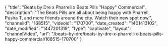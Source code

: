 {
    "title": "Beats by Dre x Pharrell x Beats Pills \"Happy\" Commercial",
    "description": "The Beats Pills are all about being happy with Pharrell, Pusha T, and more friends around the city. Watch their new spot now.",
    "channelid": "168515",
    "videoid": "170700",
    "date_created": "1401413102",
    "date_modified": "1447201319",
    "type": "captivate",
    "layout": "channelVideo",
    "url": "\/beats-by-dre\/beats-by-dre-x-pharrell-x-beats-pills-happy-commercial\/168515-170700"
}